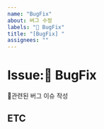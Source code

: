 ```yaml
---
name: "BugFix"
about: 버그 수정
labels: "🐞 BugFix"
title: "[BugFix] "
assignees: ""
---
```


# Issue:🐞 BugFix
관련된 버그 이슈 작성
## ETC
